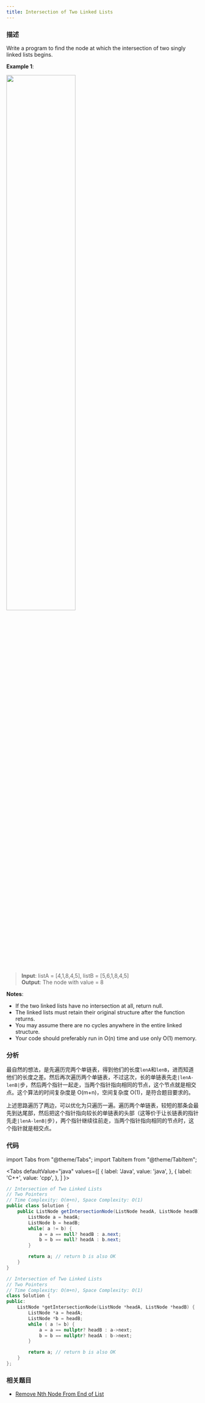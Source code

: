 ```yaml
---
title: Intersection of Two Linked Lists
---
```


### 描述

Write a program to find the node at which the intersection of two singly linked lists begins.

**Example 1**:

<img src="/img/intersection-of-two-linked-lists_example_1.png" width="60%" />

> **Input**: listA = [4,1,8,4,5], listB = [5,6,1,8,4,5]  
> **Output**: The node with value = 8

**Notes**:

- If the two linked lists have no intersection at all, return null.
- The linked lists must retain their original structure after the function returns.
- You may assume there are no cycles anywhere in the entire linked structure.
- Your code should preferably run in O(n) time and use only O(1) memory.

### 分析

最自然的想法，是先遍历完两个单链表，得到他们的长度`lenA`和`lenB`，进而知道他们的长度之差。然后再次遍历两个单链表，不过这次，长的单链表先走`|lenA-lenB|`步，然后两个指针一起走，当两个指针指向相同的节点，这个节点就是相交点。这个算法的时间复杂度是 O(m+n)，空间复杂度 O(1)，是符合题目要求的。

上述思路遍历了两边，可以优化为只遍历一遍。遍历两个单链表，较短的那条会最先到达尾部，然后把这个指针指向较长的单链表的头部（这等价于让长链表的指针先走`|lenA-lenB|`步），两个指针继续往前走，当两个指针指向相同的节点时，这个指针就是相交点。

### 代码

import Tabs from "@theme/Tabs";
import TabItem from "@theme/TabItem";

<Tabs
defaultValue="java"
values={[
{ label: 'Java', value: 'java', },
{ label: 'C++', value: 'cpp', },
]
}>
<TabItem value="java">

```java
// Intersection of Two Linked Lists
// Two Pointers
// Time Complexity: O(m+n), Space Complexity: O(1)
public class Solution {
    public ListNode getIntersectionNode(ListNode headA, ListNode headB) {
        ListNode a = headA;
        ListNode b = headB;
        while( a != b) {
            a = a == null? headB : a.next;
            b = b == null? headA : b.next;
        }

        return a; // return b is also OK
    }
}
```

</TabItem>
<TabItem value="cpp">

```cpp
// Intersection of Two Linked Lists
// Two Pointers
// Time Complexity: O(m+n), Space Complexity: O(1)
class Solution {
public:
    ListNode *getIntersectionNode(ListNode *headA, ListNode *headB) {
        ListNode *a = headA;
        ListNode *b = headB;
        while ( a != b) {
            a = a == nullptr? headB : a->next;
            b = b == nullptr? headA : b->next;
        }

        return a; // return b is also OK
    }
};
```

</TabItem>
</Tabs>

### 相关题目

- [Remove Nth Node From End of List](remove-nth-node-from-end-of-list.md)
